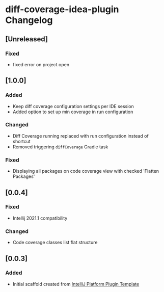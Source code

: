 <!-- Keep a Changelog guide -> https://keepachangelog.com -->

# diff-coverage-idea-plugin Changelog

## [Unreleased]
### Fixed
- fixed error on project open

## [1.0.0]
### Added
- Keep diff coverage configuration settings per IDE session
- Added option to set up min coverage in run configuration
### Changed
- Diff Coverage running replaced with run configuration instead of shortcut
- Removed triggering `diffCoverage` Gradle task
### Fixed
- Displaying all packages on code coverage view with checked 'Flatten Packages'

## [0.0.4]
### Fixed
- Intellij 2021.1 compatibility
### Changed
- Code coverage classes list flat structure

## [0.0.3]
### Added
- Initial scaffold created from [IntelliJ Platform Plugin Template](https://github.com/JetBrains/intellij-platform-plugin-template)
